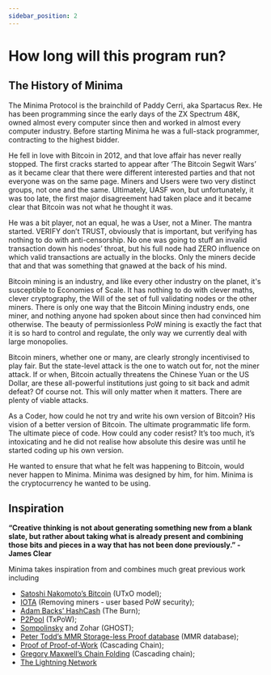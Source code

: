```yaml
---
sidebar_position: 2
---
```


# How long will this program run?


## The History of Minima
The Minima Protocol is the brainchild of Paddy Cerri, aka Spartacus Rex. He has been programming since the early days of the ZX Spectrum 48K, owned almost every computer since then and worked in almost every computer industry. Before starting Minima he was a full-stack programmer, contracting to the highest bidder. 

He fell in love with Bitcoin in 2012, and that love affair has never really stopped. The first cracks started to appear after ‘The Bitcoin Segwit Wars’ as it became clear that there were different interested parties and that not everyone was on the same page. Miners and Users were two very distinct groups, not one and the same. 
Ultimately, UASF won, but unfortunately, it was too late, the first major disagreement had taken place and it became clear that Bitcoin was not what he thought it was.

He was a bit player, not an equal,  he was a User, not a Miner. The mantra started. VERIFY don’t TRUST, obviously that is important, but verifying has nothing to do with anti-censorship. No one was going to stuff an invalid transaction down his nodes’ throat, but his full node had ZERO influence on which valid transactions are actually in the blocks. Only the miners decide that and that was something that gnawed at the back of his mind.

Bitcoin mining is an industry, and like every other industry on the planet, it's susceptible to Economies of Scale. It has nothing to do with clever maths, clever cryptography, the Will of the set of full validating nodes or the other miners. There is only one way that the Bitcoin Mining industry ends,  one miner, and nothing anyone had spoken about since then had convinced him otherwise. The beauty of permissionless PoW mining is exactly the fact that it is so hard to control and regulate, the only way we currently deal with large monopolies.

Bitcoin miners, whether one or many, are clearly strongly incentivised to play fair. But the state-level attack is the one to watch out for, not the miner attack. If or when, Bitcoin actually threatens the Chinese Yuan or the US Dollar, are these all-powerful institutions just going to sit back and admit defeat? Of course not. This will only matter when it matters. There are plenty of viable attacks.

As a Coder, how could he not try and write his own version of Bitcoin? His vision of a better version of Bitcoin. The ultimate programmatic life form. The ultimate piece of code. How could any coder resist? It’s too much, it’s intoxicating and he did not realise how absolute this desire was until he started coding up his own version.

He wanted to ensure that what he felt was happening to Bitcoin, would never happen to Minima. Minima was designed by him, for him. Minima is the cryptocurrency he wanted to be using.

## Inspiration
**“Creative thinking is not about generating something new from a blank slate, but rather about taking what is already present and combining those bits and pieces in a way that has not been done previously.” - James Clear**

Minima takes inspiration from and combines much great previous work including

- [Satoshi Nakomoto’s Bitcoin](https://bitcoin.modeapp.com/bitcoin-white-paper.pdf) (UTxO model); 
- [IOTA](https://www.iota.org/) (Removing miners - user based PoW security); 
- [Adam Backs’ HashCash](http://www.hashcash.org/) (The Burn); 
- [P2Pool](https://en.bitcoin.it/wiki/P2Pool) (TxPoW); 
- [Sompolinsky](https://eprint.iacr.org/2013/881.pdf) and Zohar (GHOST); 
- [Peter Todd’s MMR Storage-less Proof database](https://petertodd.org/2016/delayed-txo-commitments) (MMR database); 
- [Proof of Proof-of-Work](https://eprint.iacr.org/2017/963.pdf) (Cascading Chain);
- [Gregory Maxwell’s Chain Folding](https://en.bitcoin.it/wiki/User:Gmaxwell/alt_ideas) (Cascading chain);  
- [The Lightning Network](https://lightning.network/)


